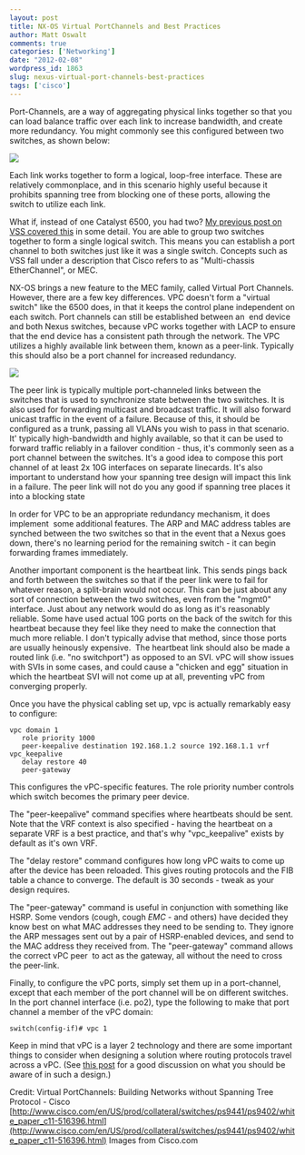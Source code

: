 ```yaml
---
layout: post
title: NX-OS Virtual PortChannels and Best Practices
author: Matt Oswalt
comments: true
categories: ['Networking']
date: "2012-02-08"
wordpress_id: 1863
slug: nexus-virtual-port-channels-best-practices
tags: ['cisco']
---
```



Port-Channels, are a way of aggregating physical links together so that you can load balance traffic over each link to increase bandwidth, and create more redundancy. You might commonly see this configured between two switches, as shown below:

[![](http://www.cisco.com/image/gif/paws/12023/4a.gif)](http://www.cisco.com/image/gif/paws/12023/4a.gif)

Each link works together to form a logical, loop-free interface. These are relatively commonplace, and in this scenario highly useful because it prohibits spanning tree from blocking one of these ports, allowing the switch to utilize each link.

What if, instead of one Catalyst 6500, you had two? [My previous post on VSS covered this](https://oswalt.dev/2011/10/virtual-switching-system-on-cisco-catalyst-6500/) in some detail. You are able to group two switches together to form a single logical switch. This means you can establish a port channel to both switches just like it was a single switch. Concepts such as VSS fall under a description that Cisco refers to as "Multi-chassis EtherChannel", or MEC.

NX-OS brings a new feature to the MEC family, called Virtual Port Channels. However, there are a few key differences. VPC doesn't form a "virtual switch" like the 6500 does, in that it keeps the control plane independent on each switch. Port channels can still be established between an  end device and both Nexus switches, because vPC works together with LACP to ensure that the end device has a consistent path through the network. The VPC utilizes a highly available link between them, known as a peer-link. Typically this should also be a port channel for increased redundancy.

[![](/assets/2012/01/5k-vpc2.jpg)](/assets/2012/01/5k-vpc2.jpg)

The peer link is typically multiple port-channeled links between the switches that is used to synchronize state between the two switches. It is also used for forwarding multicast and broadcast traffic. It will also forward unicast traffic in the event of a failure. Because of this, it should be configured as a trunk, passing all VLANs you wish to pass in that scenario. It' typically high-bandwidth and highly available, so that it can be used to forward traffic reliably in a failover condition - thus, it's commonly seen as a port channel between the switches. It's a good idea to compose this port channel of at least 2x 10G interfaces on separate linecards. It's also important to understand how your spanning tree design will impact this link in a failure. The peer link will not do you any good if spanning tree places it into a blocking state

In order for VPC to be an appropriate redundancy mechanism, it does implement  some additional features. The ARP and MAC address tables are synched between the two switches so that in the event that a Nexus goes down, there's no learning period for the remaining switch - it can begin forwarding frames immediately.

Another important component is the heartbeat link. This sends pings back and forth between the switches so that if the peer link were to fail for whatever reason, a split-brain would not occur. This can be just about any sort of connection between the two switches, even from the "mgmt0" interface. Just about any network would do as long as it's reasonably reliable. Some have used actual 10G ports on the back of the switch for this heartbeat because they feel like they need to make the connection that much more reliable. I don't typically advise that method, since those ports are usually heinously expensive.  The heartbeat link should also be made a routed link (i.e. "no switchport") as opposed to an SVI. vPC will show issues with SVIs in some cases, and could cause a "chicken and egg" situation in which the heartbeat SVI will not come up at all, preventing vPC from converging properly.

Once you have the physical cabling set up, vpc is actually remarkably easy to configure:

    vpc domain 1
       role priority 1000
       peer-keepalive destination 192.168.1.2 source 192.168.1.1 vrf vpc_keepalive
       delay restore 40
       peer-gateway

This configures the vPC-specific features. The role priority number controls which switch becomes the primary peer device.

The "peer-keepalive" command specifies where heartbeats should be sent. Note that the VRF context is also specified - having the heartbeat on a separate VRF is a best practice, and that's why "vpc_keepalive" exists by default as it's own VRF.

The "delay restore" command configures how long vPC waits to come up after the device has been reloaded. This gives routing protocols and the FIB table a chance to converge. The default is 30 seconds - tweak as your design requires.

The "peer-gateway" command is useful in conjunction with something like HSRP. Some vendors (cough, cough *EMC* - and others) have decided they know best on what MAC addresses they need to be sending to. They ignore the ARP messages sent out by a pair of HSRP-enabled devices, and send to the MAC address they received from. The "peer-gateway" command allows the correct vPC peer  to act as the gateway, all without the need to cross the peer-link.

Finally, to configure the vPC ports, simply set them up in a port-channel, except that each member of the port channel will be on different switches. In the port channel interface (i.e. po2), type the following to make that port channel a member of the vPC domain:

    switch(config-if)# vpc 1

Keep in mind that vPC is a layer 2 technology and there are some important things to consider when designing a solution where routing protocols travel across a vPC. (See [this post](http://bradhedlund.com/2010/12/16/routing-over-nexus-7000-vpc-peer-link-yes-and-no/) for a good discussion on what you should be aware of in such a design.)


Credit: Virtual PortChannels: Building Networks without Spanning Tree Protocol - Cisco [http://www.cisco.com/en/US/prod/collateral/switches/ps9441/ps9402/white_paper_c11-516396.html](http://www.cisco.com/en/US/prod/collateral/switches/ps9441/ps9402/white_paper_c11-516396.html) Images from Cisco.com

